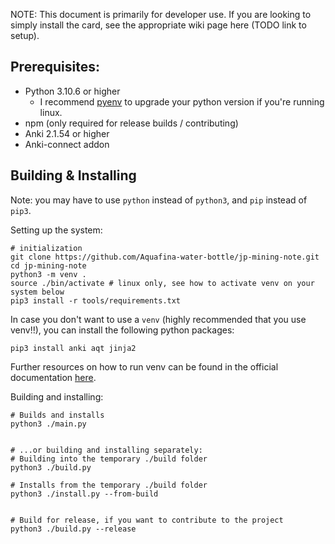 NOTE: This document is primarily for developer use.
If you are looking to simply install the card, see the appropriate
wiki page here (TODO link to setup).


## Prerequisites:
- Python 3.10.6 or higher
    - I recommend [pyenv](https://github.com/pyenv/pyenv) to upgrade your python version if you're running linux.
- npm (only required for release builds / contributing)
- Anki 2.1.54 or higher
- Anki-connect addon

## Building & Installing

Note: you may have to use `python` instead of `python3`, and `pip` instead of `pip3`.

Setting up the system:
```
# initialization
git clone https://github.com/Aquafina-water-bottle/jp-mining-note.git
cd jp-mining-note
python3 -m venv .
source ./bin/activate # linux only, see how to activate venv on your system below
pip3 install -r tools/requirements.txt

```

<!--

NO LONGER NEEDED

# Installs prettier, which is needed ONLY for release builds (required for contributing new code)
# Optional for debugging purposes and for personal usage.
npm ci

-->

In case you don't want to use a `venv` (highly recommended that you use venv!!),
you can install the following python packages:
```
pip3 install anki aqt jinja2
```


Further resources on how to run venv can be found in the official documentation
[here](https://docs.python.org/3/library/venv.html).



Building and installing:
```
# Builds and installs
python3 ./main.py


# ...or building and installing separately:
# Building into the temporary ./build folder
python3 ./build.py

# Installs from the temporary ./build folder
python3 ./install.py --from-build


# Build for release, if you want to contribute to the project
python3 ./build.py --release
```

